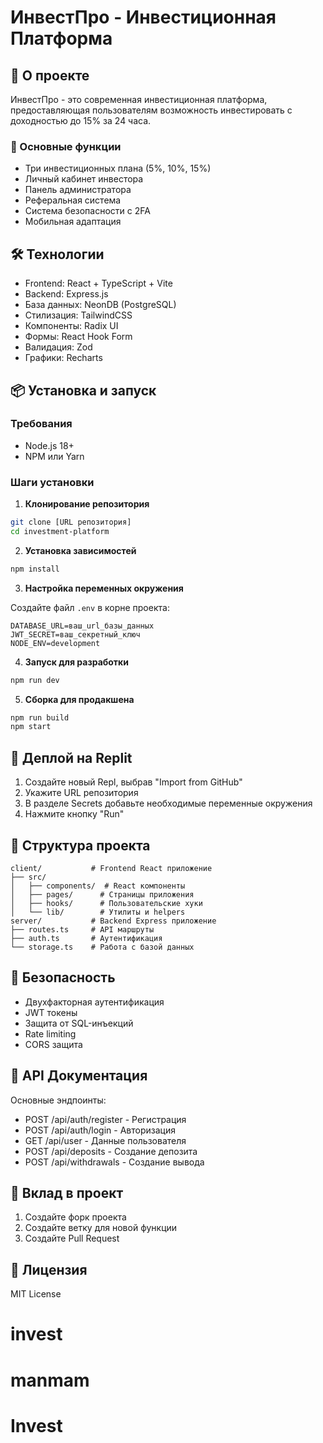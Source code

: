 
# ИнвестПро - Инвестиционная Платформа

## 📌 О проекте

ИнвестПро - это современная инвестиционная платформа, предоставляющая пользователям возможность инвестировать с доходностью до 15% за 24 часа. 

### 🔑 Основные функции

- Три инвестиционных плана (5%, 10%, 15%)
- Личный кабинет инвестора
- Панель администратора
- Реферальная система
- Система безопасности с 2FA
- Мобильная адаптация

## 🛠 Технологии

- Frontend: React + TypeScript + Vite
- Backend: Express.js
- База данных: NeonDB (PostgreSQL)
- Стилизация: TailwindCSS
- Компоненты: Radix UI
- Формы: React Hook Form
- Валидация: Zod
- Графики: Recharts

## 📦 Установка и запуск

### Требования

- Node.js 18+
- NPM или Yarn

### Шаги установки

1. **Клонирование репозитория**
```bash
git clone [URL репозитория]
cd investment-platform
```

2. **Установка зависимостей**
```bash
npm install
```

3. **Настройка переменных окружения**

Создайте файл `.env` в корне проекта:
```env
DATABASE_URL=ваш_url_базы_данных
JWT_SECRET=ваш_секретный_ключ
NODE_ENV=development
```

4. **Запуск для разработки**
```bash
npm run dev
```

5. **Сборка для продакшена**
```bash
npm run build
npm start
```

## 🚀 Деплой на Replit

1. Создайте новый Repl, выбрав "Import from GitHub"
2. Укажите URL репозитория
3. В разделе Secrets добавьте необходимые переменные окружения
4. Нажмите кнопку "Run"

## 📁 Структура проекта

```
client/           # Frontend React приложение
├── src/
│   ├── components/  # React компоненты
│   ├── pages/      # Страницы приложения
│   ├── hooks/      # Пользовательские хуки
│   └── lib/        # Утилиты и helpers
server/           # Backend Express приложение
├── routes.ts     # API маршруты
├── auth.ts       # Аутентификация
└── storage.ts    # Работа с базой данных
```

## 🔐 Безопасность

- Двухфакторная аутентификация
- JWT токены
- Защита от SQL-инъекций
- Rate limiting
- CORS защита

## 📄 API Документация

Основные эндпоинты:

- POST /api/auth/register - Регистрация
- POST /api/auth/login - Авторизация
- GET /api/user - Данные пользователя
- POST /api/deposits - Создание депозита
- POST /api/withdrawals - Создание вывода

## 👥 Вклад в проект

1. Создайте форк проекта
2. Создайте ветку для новой функции
3. Создайте Pull Request

## 📝 Лицензия

MIT License
# invest
# manmam
# Invest

